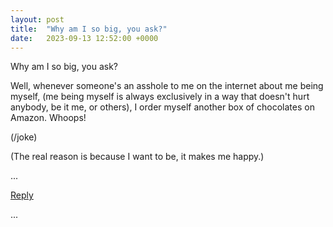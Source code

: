 ```yaml
---
layout: post
title:  "Why am I so big, you ask?"
date:   2023-09-13 12:52:00 +0000
---
```


Why am I so big, you ask?

Well, whenever someone's an asshole to me on the internet about me being myself, (me being myself is always exclusively in a way that doesn't hurt anybody, be it me, or others), I order myself another box of chocolates on Amazon. Whoops!

(/joke)

(The real reason is because I want to be, it makes me happy.)

...

<a href="mailto:TheNovimatrem@protonmail.ch?subject=RE%3A%20Social%20post%20-%20Why%20am%20I%20so%20big%2C%20you%20ask%3F">Reply</a>

...

